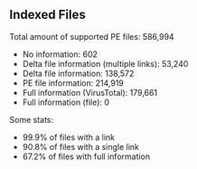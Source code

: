 ## Indexed Files

<!--FileStats-->
Total amount of supported PE files: 586,994

* No information: 602
* Delta file information (multiple links): 53,240
* Delta file information: 138,572
* PE file information: 214,919
* Full information (VirusTotal): 179,661
* Full information (file): 0

Some stats:

* 99.9% of files with a link
* 90.8% of files with a single link
* 67.2% of files with full information
<!--/FileStats-->
